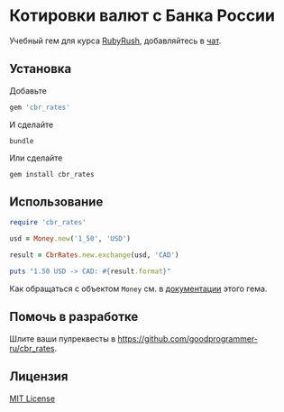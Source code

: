 # Котировки валют с Банка России

Учебный гем для курса [RubyRush](https://rubyrush.ru), добавляйтесь в [чат](https://t.me/rubyrush).

## Установка

Добавьте

``` rb
gem 'cbr_rates'
```

И сделайте

    bundle

Или сделайте

    gem install cbr_rates

## Использование

``` rb
require 'cbr_rates'

usd = Money.new('1_50', 'USD')

result = CbrRates.new.exchange(usd, 'CAD')

puts "1.50 USD -> CAD: #{result.format}"
```

Как обращаться с объектом `Money` см. в [документации](https://github.com/RubyMoney/money) этого гема.

## Помочь в разработке

Шлите ваши пулреквесты в https://github.com/goodprogrammer-ru/cbr_rates.

## Лицензия

[MIT License](https://opensource.org/licenses/MIT)
